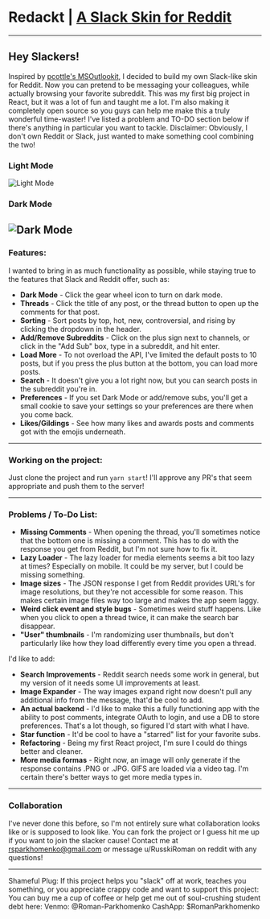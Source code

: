 # Redackt | [A Slack Skin for Reddit](https://romanparkhomenko.com/redackt)
---
## Hey Slackers!
Inspired by [pcottle's MSOutlookit](https://github.com/pcottle/MSOutlookit), I decided to build my own Slack-like skin for Reddit. Now you can pretend to be messaging your colleagues, while actually browsing your favorite subreddit. This was my first big project in React, but it was a lot of fun and taught me a lot. I'm also making it completely open source so you guys can help me make this a truly wonderful time-waster! I've listed a problem and TO-DO section below if there's anything in particular you want to tackle.
Disclaimer: Obviously, I don't own Reddit or Slack, just wanted to make something cool combining the two!

### Light Mode
![Light Mode](https://imgur.com/Qxlc3eW.jpg)
### Dark Mode
![Dark Mode](https://imgur.com/jBaUbbt.jpg)
---
### Features:
I wanted to bring in as much functionality as possible, while staying true to the features that Slack and Reddit offer, such as:
- **Dark Mode** - Click the gear wheel icon to turn on dark mode.
- **Threads** - Click the title of any post, or the thread button to open up the comments for that post.
- **Sorting** - Sort posts by top, hot, new, controversial, and rising by clicking the dropdown in the header. 
- **Add/Remove Subreddits** - Click on the plus sign next to channels, or click in the "Add Sub" box, type in a subreddit, and hit enter.
- **Load More** - To not overload the API, I've limited the default posts to 10 posts, but if you press the plus button at the bottom, you can load more posts. 
- **Search** - It doesn't give you a lot right now, but you can search posts in the subreddit you're in.
- **Preferences** - If you set Dark Mode or add/remove subs, you'll get a small cookie to save your settings so your preferences are there when you come back. 
- **Likes/Gildings** - See how many likes and awards posts and comments got with the emojis underneath.
---
### Working on the project:
Just clone the project and run `yarn start`! I'll approve any PR's that seem appropriate and push them to the server!

---
### Problems / To-Do List:
- **Missing Comments** - When opening the thread, you'll sometimes notice that the bottom one is missing a comment. This has to do with the response you get from Reddit, but I'm not sure how to fix it.
- **Lazy Loader** - The lazy loader for media elements seems a bit too lazy at times? Especially on mobile. It could be my server, but I could be missing something.  
- **Image sizes** - The JSON response I get from Reddit provides URL's for image resolutions, but they're not accessible for some reason. This makes certain image files way too large and makes the app seem laggy. 
- **Weird click event and style bugs** - Sometimes weird stuff happens. Like when you click to open a thread twice, it can make the search bar disappear.
- **"User" thumbnails** - I'm randomizing user thumbnails, but don't particularly like how they load differently every time you open a thread. 

I'd like to add:
- **Search Improvements** - Reddit search needs some work in general, but my version of it needs some UI improvements at least.
- **Image Expander** - The way images expand right now doesn't pull any additional info from the message, that'd be cool to add.
- **An actual backend** - I'd like to make this a fully functioning app with the ability to post comments, integrate OAuth to login, and use a DB to store preferences. That's a lot though, so figured I'd start with what I have.
- **Star function** - It'd be cool to have a "starred" list for your favorite subs.
- **Refactoring** - Being my first React project, I'm sure I could do things better and cleaner.
- **More media formas** - Right now, an image will only generate if the response contains .PNG or .JPG. GIFS are loaded via a video tag. I'm certain there's better ways to get more media types in.
---
### Collaboration
I've never done this before, so I'm not entirely sure what collaboration looks like or is supposed to look like. You can fork the project or I guess hit me up if you want to join the slacker cause! Contact me at rsparkhomenko@gmail.com or message u/RusskiRoman on reddit with any questions!

---
Shameful Plug: 
If this project helps you "slack" off at work, teaches you something, or you appreciate crappy code and want to support this project: You can buy me a cup of coffee or help get me out of soul-crushing student debt here: 
Venmo: @Roman-Parkhomenko
CashApp: $RomanParkhomenko
